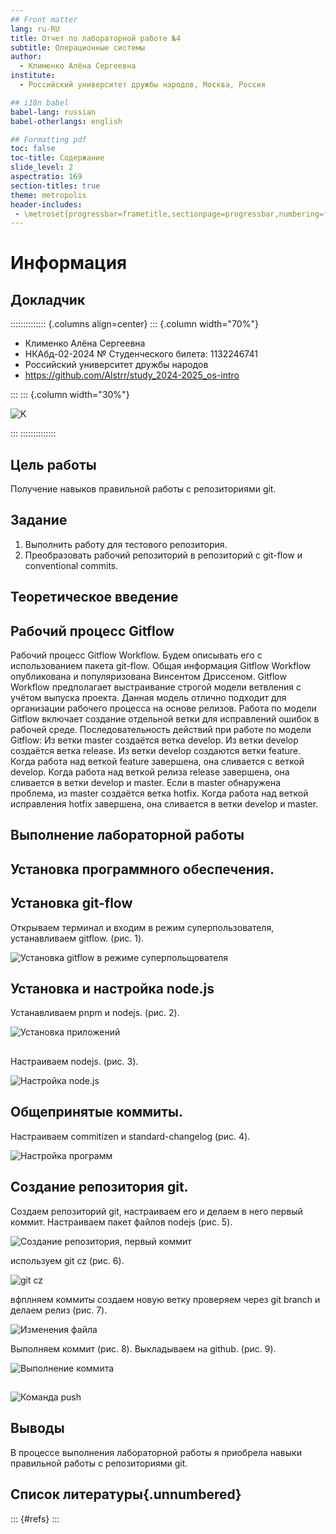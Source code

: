 ```yaml
---
## Front matter
lang: ru-RU
title: Отчет по лабораторной работе №4
subtitle: Операционные системы
author:
  - Клименко Алёна Сергеевна
institute:
  - Российский университет дружбы народов, Москва, Россия

## i18n babel
babel-lang: russian
babel-otherlangs: english

## Formatting pdf
toc: false
toc-title: Содержание
slide_level: 2
aspectratio: 169
section-titles: true
theme: metropolis
header-includes:
 - \metroset{progressbar=frametitle,sectionpage=progressbar,numbering=fraction}
---
```


# Информация

## Докладчик

:::::::::::::: {.columns align=center}
::: {.column width="70%"}

  * Клименко Алёна Сергеевна
  * НКАбд-02-2024 № Студенческого билета: 1132246741
  * Российский университет дружбы народов
  * <https://github.com/Alstrr/study_2024-2025_os-intro>

:::
::: {.column width="30%"}

![K](./image/Klimenko.jpg)

:::
::::::::::::::

## Цель работы

Получение навыков правильной работы с репозиториями git.

## Задание

1. Выполнить работу для тестового репозитория.
2. Преобразовать рабочий репозиторий в репозиторий с git-flow и conventional commits.

## Теоретическое введение

## Рабочий процесс Gitflow

Рабочий процесс Gitflow Workflow. Будем описывать его с использованием пакета git-flow.
Общая информация
Gitflow Workflow опубликована и популяризована Винсентом Дриссеном.
Gitflow Workflow предполагает выстраивание строгой модели ветвления с учётом выпуска проекта.
Данная модель отлично подходит для организации рабочего процесса на основе релизов.
Работа по модели Gitflow включает создание отдельной ветки для исправлений ошибок в рабочей среде.
Последовательность действий при работе по модели Gitflow:
Из ветки master создаётся ветка develop.
Из ветки develop создаётся ветка release.
Из ветки develop создаются ветки feature.
Когда работа над веткой feature завершена, она сливается с веткой develop.
Когда работа над веткой релиза release завершена, она сливается в ветки develop и master.
Если в master обнаружена проблема, из master создаётся ветка hotfix.
Когда работа над веткой исправления hotfix завершена, она сливается в ветки develop и master.

## Выполнение лабораторной работы

## Установка программного обеспечения.

## Установка git-flow
 Открываем терминал и входим в режим суперпользователя, устанавливаем gitflow. (рис. 1).

![Установка gitflow в режиме суперпольщователя](image/2.PNG)

## Установка и настройка node.js

 Устанавливаем pnpm и nodejs. (рис. 2).

![Установка приложений](image/1.PNG)

## 

 Настраиваем nodejs. (рис. 3).

![Настройка node.js](image/3.PNG)

## Общепринятые коммиты.

 Настраиваем commitizen и standard-changelog (рис. 4).

![Настройка программ](image/4.PNG)

## Создание репозитория git.

 Создаем репозиторий git, настраиваем его и делаем в него первый коммит. Настраиваем пакет файлов nodejs  (рис. 5).

![Создание репозитория, первый коммит](image/5.PNG)

используем git cz (рис. 6). 

![git cz](image/6.PNG)

вфплняем коммиты создаем новую ветку проверяем через git branch и делаем релиз (рис. 7).

![Изменения файла](image/7.PNG)

 Выполняем коммит (рис. 8). Выкладываем на github. (рис. 9). 

![Выполнение коммита](image/8.PNG)

##

![Команда push](image/9.PNG)

## Выводы

В процессе выполнения лабораторной работы я приобрела навыки правильной работы с репозиториями git.

## Список литературы{.unnumbered}

::: {#refs}
:::